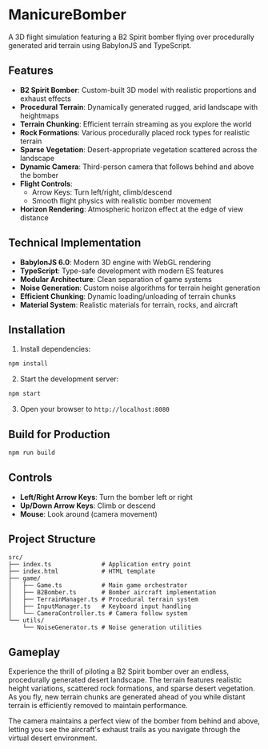 # ManicureBomber

A 3D flight simulation featuring a B2 Spirit bomber flying over procedurally generated arid terrain using BabylonJS and TypeScript.

## Features

- **B2 Spirit Bomber**: Custom-built 3D model with realistic proportions and exhaust effects
- **Procedural Terrain**: Dynamically generated rugged, arid landscape with heightmaps
- **Terrain Chunking**: Efficient terrain streaming as you explore the world
- **Rock Formations**: Various procedurally placed rock types for realistic terrain
- **Sparse Vegetation**: Desert-appropriate vegetation scattered across the landscape
- **Dynamic Camera**: Third-person camera that follows behind and above the bomber
- **Flight Controls**: 
  - Arrow Keys: Turn left/right, climb/descend
  - Smooth flight physics with realistic bomber movement
- **Horizon Rendering**: Atmospheric horizon effect at the edge of view distance

## Technical Implementation

- **BabylonJS 6.0**: Modern 3D engine with WebGL rendering
- **TypeScript**: Type-safe development with modern ES features
- **Modular Architecture**: Clean separation of game systems
- **Noise Generation**: Custom noise algorithms for terrain height generation
- **Efficient Chunking**: Dynamic loading/unloading of terrain chunks
- **Material System**: Realistic materials for terrain, rocks, and aircraft

## Installation

1. Install dependencies:
```bash
npm install
```

2. Start the development server:
```bash
npm start
```

3. Open your browser to `http://localhost:8080`

## Build for Production

```bash
npm run build
```

## Controls

- **Left/Right Arrow Keys**: Turn the bomber left or right
- **Up/Down Arrow Keys**: Climb or descend
- **Mouse**: Look around (camera movement)

## Project Structure

```
src/
├── index.ts              # Application entry point
├── index.html            # HTML template
├── game/
│   ├── Game.ts           # Main game orchestrator
│   ├── B2Bomber.ts       # Bomber aircraft implementation
│   ├── TerrainManager.ts # Procedural terrain system
│   ├── InputManager.ts   # Keyboard input handling
│   └── CameraController.ts # Camera follow system
└── utils/
    └── NoiseGenerator.ts # Noise generation utilities
```

## Gameplay

Experience the thrill of piloting a B2 Spirit bomber over an endless, procedurally generated desert landscape. The terrain features realistic height variations, scattered rock formations, and sparse desert vegetation. As you fly, new terrain chunks are generated ahead of you while distant terrain is efficiently removed to maintain performance.

The camera maintains a perfect view of the bomber from behind and above, letting you see the aircraft's exhaust trails as you navigate through the virtual desert environment.